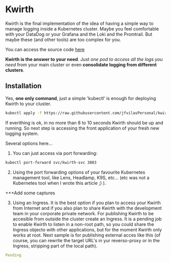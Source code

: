 # Kwirth
Kwirth is the final implementation of the idea of having a simple way to manage logging inside a Kubernetes cluster. Maybe you feel comfortable with your DataDog or your Grafana and the Loki and the Promtrail. But maybe these (and other tools) are too complex for you.

You can access the source code [here](https://github.com/jfvilasPersonal/kwirth)

**Kwirth is the answer to your need**. Just *one pod to access all the logs you need* from your main cluster or even **consolidate logging from different clusters**.

## Installation
Yes, **one only command**, just a simple 'kubectl' is enough for deploying Kwirth to your cluster.

```bash
kubectl apply -f https://raw.githubusercontent.com/jfvilasPersonal/kwirth/master/test/kwirth.yaml
```

If everithing is ok, in no more than 8 to 10 seconds Kwirth should be up and running. So next step is accessing the front application of your fresh new logging system.

Several options here...

1. You can just access via port forwarding:
```bash
kubectl port-forward svc/kwirth-svc 3883
```

2. Using the port forwarding options of your favourite Kubernetes management tool, like Lens, Headlamp, K9S, etc... (etc was not a Kubernetes tool when I wrote this article ;) ).

+++Add some captures

3. Using an Ingress. It is the best option if you plan to access your Kwirth from Internet and if you also plan to share Kwirth with the development team in your corporate private network. For publishing Kwirth to be accesible from outside the cluster create an Ingress. It is a pending job to enable Kwirth to listen in a non-root path, so you could share the Ingress objecto with other applications, but for the moment Kwirth only works at root. Next sample is for publishing external acces like this (of course, you can rewrite the target URL's in yur reverso-proxy or in the Ingress, stripping part of the local path).

```yaml
Pending
```
